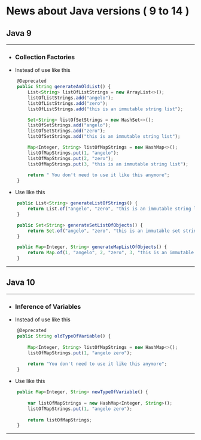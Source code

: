 # News about Java versions ( 9 to 14 )

## Java 9

---
 
- ### Collection Factories
- Instead of use like this

```javascript
    @Deprecated
    public String generateAnOldList() {
        List<String> listOfListStrings = new ArrayList<>();
        listOfListStrings.add("angelo");
        listOfListStrings.add("zero");
        listOfListStrings.add("this is an immutable string list");

        Set<String> listOfSetStrings = new HashSet<>();
        listOfSetStrings.add("angelo");
        listOfSetStrings.add("zero");
        listOfSetStrings.add("this is an immutable string list");

        Map<Integer, String> listOfMapStrings = new HashMap<>();
        listOfMapStrings.put(1, "angelo");
        listOfMapStrings.put(2, "zero");
        listOfMapStrings.put(3, "this is an immutable string list");
        
        return " You don't need to use it like this anymore";
    }
```
- Use like this
```javascript
    public List<String> generateListOfStrings() {
        return List.of("angelo", "zero", "this is an immutable string list");
    }

    public Set<String> generateSetListOfObjects() {
        return Set.of("angelo", "zero", "this is an immutable set string list");
    }

    public Map<Integer, String> generateMapListOfObjects() {
        return Map.of(1, "angelo", 2, "zero", 3, "this is an immutable map string list");
    }
```
---

## Java 10

---
- ### Inference of Variables

- Instead of use like this

```javascript
    @Deprecated
    public String oldTypeOfVariable() {
    
        Map<Integer, String> listOfMapStrings = new HashMap<>();
        listOfMapStrings.put(1, "angelo zero");
    
        return "You don't need to use it like this anymore";
    }
```
- Use like this

```javascript
    public Map<Integer, String> newTypeOfVariable() {
    
        var listOfMapStrings = new HashMap<Integer, String>();
        listOfMapStrings.put(1, "angelo zero");
    
        return listOfMapStrings;
    }
```
---